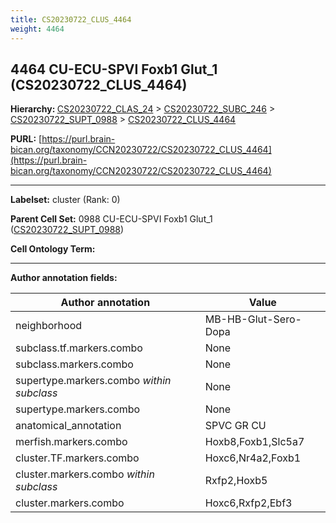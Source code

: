 ```yaml
---
title: CS20230722_CLUS_4464
weight: 4464
---
```

## 4464 CU-ECU-SPVI Foxb1 Glut_1 (CS20230722_CLUS_4464)
<b>Hierarchy: </b>
[CS20230722_CLAS_24](../CS20230722_CLAS_24) >
[CS20230722_SUBC_246](../CS20230722_SUBC_246) >
[CS20230722_SUPT_0988](../CS20230722_SUPT_0988) >
[CS20230722_CLUS_4464](../CS20230722_CLUS_4464)

**PURL:** [https://purl.brain-bican.org/taxonomy/CCN20230722/CS20230722_CLUS_4464](https://purl.brain-bican.org/taxonomy/CCN20230722/CS20230722_CLUS_4464)

---


**Labelset:** cluster (Rank: 0)

**Parent Cell Set:** 0988 CU-ECU-SPVI Foxb1 Glut_1 ([CS20230722_SUPT_0988](../CS20230722_SUPT_0988))



**Cell Ontology Term:** 

[MARKER GENES.]: #


---

[TRANSFERRED ANNOTATIONS.]: #


[AUTHOR ANNOTATION FIELDS.]: #


**Author annotation fields:**

| Author annotation | Value |
|-------------------|-------|
|neighborhood|MB-HB-Glut-Sero-Dopa|
|subclass.tf.markers.combo|None|
|subclass.markers.combo|None|
|supertype.markers.combo _within subclass_|None|
|supertype.markers.combo|None|
|anatomical_annotation|SPVC GR CU|
|merfish.markers.combo|Hoxb8,Foxb1,Slc5a7|
|cluster.TF.markers.combo|Hoxc6,Nr4a2,Foxb1|
|cluster.markers.combo _within subclass_|Rxfp2,Hoxb5|
|cluster.markers.combo|Hoxc6,Rxfp2,Ebf3|
